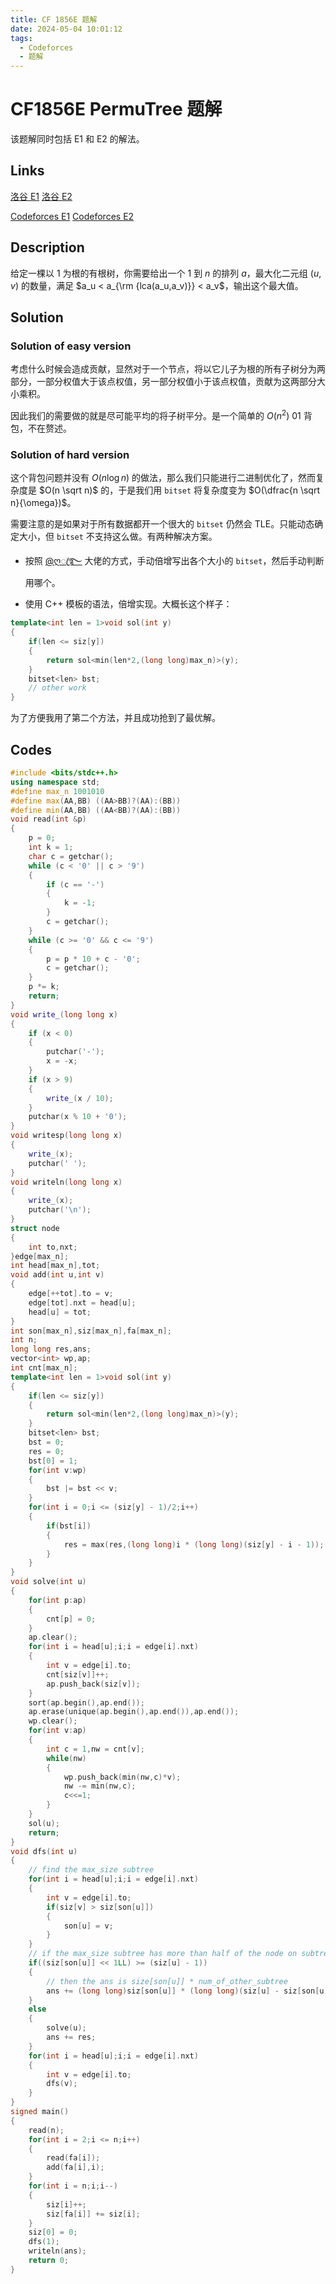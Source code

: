 ```yaml
---
title: CF 1856E 题解
date: 2024-05-04 10:01:12
tags:
  - Codeforces
  - 题解
---
```

<!---->
<!--more-->

# CF1856E PermuTree 题解

该题解同时包括 E1 和 E2 的解法。

## Links

[洛谷 E1](https://www.luogu.com.cn/problem/CF1856E1) [洛谷 E2](https://www.luogu.com.cn/problem/CF1856E2)

[Codeforces E1](https://codeforces.com/problemset/problem/1856/E1) [Codeforces E2](https://codeforces.com/problemset/problem/1856/E2)

## Description

给定一棵以 $1$ 为根的有根树，你需要给出一个 $1$ 到 $n$ 的排列 $a$，最大化二元组 $(u,v)$ 的数量，满足 $a_u < a_{\rm
{lca(a_u,a_v)}} < a_v$，输出这个最大值。

## Solution

### Solution of easy version

考虑什么时候会造成贡献，显然对于一个节点，将以它儿子为根的所有子树分为两部分，一部分权值大于该点权值，另一部分权值小于该点权值，贡献为这两部分大小乘积。

因此我们的需要做的就是尽可能平均的将子树平分。是一个简单的 $O(n^2)$ 01 背包，不在赘述。

### Solution of hard version

这个背包问题并没有 $O(n \log n)$ 的做法，那么我们只能进行二进制优化了，然而复杂度是 $O(n \sqrt n)$ 的，于是我们用 `bitset` 将复杂度变为 $O(\dfrac{n \sqrt n}{\omega})$。

需要注意的是如果对于所有数据都开一个很大的 `bitset` 仍然会 TLE。只能动态确定大小，但 `bitset` 不支持这么做。有两种解决方案。

- 按照 [@ღꦿ࿐](https://www.luogu.com.cn/user/161697) 大佬的方式，手动倍增写出各个大小的 `bitset`，然后手动判断用哪个。

- 使用 C++ 模板的语法，倍增实现。大概长这个样子：

```cpp
template<int len = 1>void sol(int y)
{
    if(len <= siz[y])
    {
        return sol<min(len*2,(long long)max_n)>(y);
    }
    bitset<len> bst;
    // other work
}
```

为了方便我用了第二个方法，并且成功抢到了最优解。

## Codes

```cpp
#include <bits/stdc++.h>
using namespace std;
#define max_n 1001010
#define max(AA,BB) ((AA>BB)?(AA):(BB))
#define min(AA,BB) ((AA<BB)?(AA):(BB))
void read(int &p)
{
    p = 0;
    int k = 1;
    char c = getchar();
    while (c < '0' || c > '9')
    {
        if (c == '-')
        {
            k = -1;
        }
        c = getchar();
    }
    while (c >= '0' && c <= '9')
    {
        p = p * 10 + c - '0';
        c = getchar();
    }
    p *= k;
    return;
}
void write_(long long x)
{
    if (x < 0)
    {
        putchar('-');
        x = -x;
    }
    if (x > 9)
    {
        write_(x / 10);
    }
    putchar(x % 10 + '0');
}
void writesp(long long x)
{
    write_(x);
    putchar(' ');
}
void writeln(long long x)
{
    write_(x);
    putchar('\n');
}
struct node
{
    int to,nxt;
}edge[max_n];
int head[max_n],tot;
void add(int u,int v)
{
    edge[++tot].to = v;
    edge[tot].nxt = head[u];
    head[u] = tot;
}
int son[max_n],siz[max_n],fa[max_n];
int n;
long long res,ans;
vector<int> wp,ap;
int cnt[max_n];
template<int len = 1>void sol(int y)
{
    if(len <= siz[y])
    {
        return sol<min(len*2,(long long)max_n)>(y);
    }
    bitset<len> bst;
    bst = 0;
    res = 0;
    bst[0] = 1;
    for(int v:wp)
    {
        bst |= bst << v;
    }
    for(int i = 0;i <= (siz[y] - 1)/2;i++)
    {
        if(bst[i])
        {
            res = max(res,(long long)i * (long long)(siz[y] - i - 1));
        }
    }
}
void solve(int u)
{
    for(int p:ap)
    {
        cnt[p] = 0;
    }
    ap.clear();
    for(int i = head[u];i;i = edge[i].nxt)
    {
        int v = edge[i].to;
        cnt[siz[v]]++;
        ap.push_back(siz[v]);
    }
    sort(ap.begin(),ap.end());
    ap.erase(unique(ap.begin(),ap.end()),ap.end());
    wp.clear();
    for(int v:ap)
    {
        int c = 1,nw = cnt[v];
        while(nw)
        {
            wp.push_back(min(nw,c)*v);
            nw -= min(nw,c);
            c<<=1;
        }
    }
    sol(u);
    return;
}
void dfs(int u)
{
    // find the max_size subtree
    for(int i = head[u];i;i = edge[i].nxt)
    {
        int v = edge[i].to;
        if(siz[v] > siz[son[u]])
        {
            son[u] = v;
        }
    }
    // if the max_size subtree has more than half of the node on subtree_u
    if((siz[son[u]] << 1LL) >= (siz[u] - 1))
    {
        // then the ans is size[son[u]] * num_of_other_subtree
        ans += (long long)siz[son[u]] * (long long)(siz[u] - siz[son[u]] - 1);
    }
    else
    {
        solve(u);
        ans += res;
    }
    for(int i = head[u];i;i = edge[i].nxt)
    {
        int v = edge[i].to;
        dfs(v);
    }
}
signed main()
{
    read(n);
    for(int i = 2;i <= n;i++)
    {
        read(fa[i]);
        add(fa[i],i);
    }
    for(int i = n;i;i--)
    {
        siz[i]++;
        siz[fa[i]] += siz[i];
    }
    siz[0] = 0;
    dfs(1);
    writeln(ans);
    return 0;
}
```